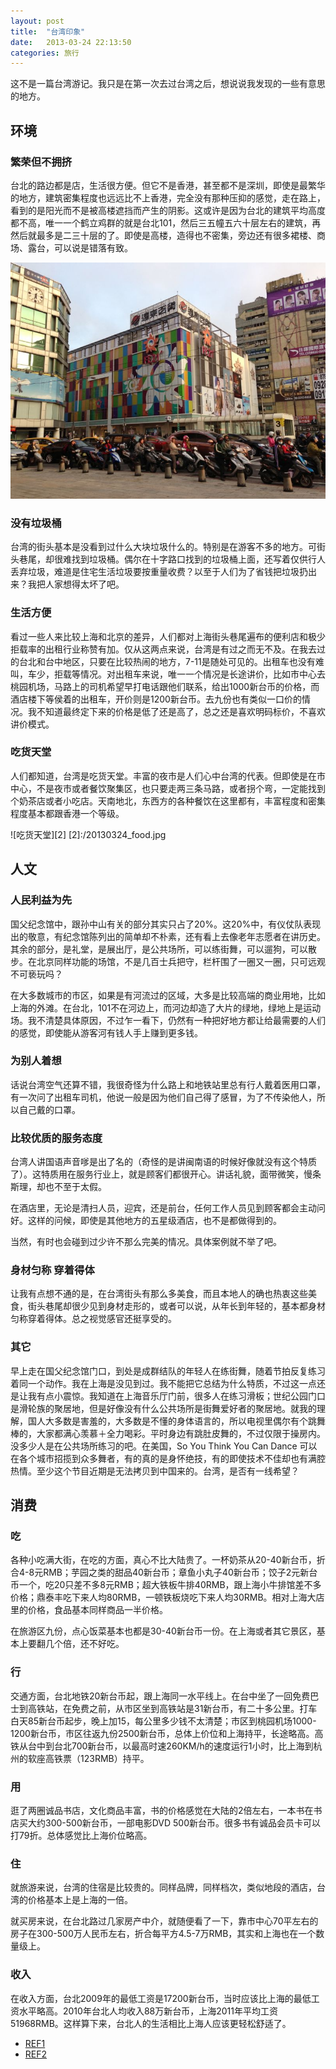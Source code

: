 ```yaml
---
layout: post
title:  "台湾印象"
date:   2013-03-24 22:13:50
categories: 旅行
---
```



这不是一篇台湾游记。我只是在第一次去过台湾之后，想说说我发现的一些有意思的地方。

## 环境

### 繁荣但不拥挤
台北的路边都是店，生活很方便。但它不是香港，甚至都不是深圳，即使是最繁华的地方，建筑密集程度也远远比不上香港，完全没有那种压抑的感觉，走在路上，看到的是阳光而不是被高楼遮挡而产生的阴影。这或许是因为台北的建筑平均高度都不高，唯一一个鹤立鸡群的就是台北101，然后三五幢五六十层左右的建筑，再然后就最多是二三十层的了。即使是高楼，造得也不密集，旁边还有很多裙楼、商场、露台，可以说是错落有致。

![西门町街景](/images/20130324_ximenting.jpg)

### 没有垃圾桶
台湾的街头基本是没看到过什么大块垃圾什么的。特别是在游客不多的地方。可街头巷尾，却很难找到垃圾桶。偶尔在十字路口找到的垃圾桶上面，还写着仅供行人丢弃垃圾，难道是住宅生活垃圾要按重量收费？以至于人们为了省钱把垃圾扔出来？我把人家想得太坏了吧。

### 生活方便

看过一些人来比较上海和北京的差异，人们都对上海街头巷尾遍布的便利店和极少拒载率的出租行业称赞有加。仅从这两点来说，台湾是有过之而无不及。在我去过的台北和台中地区，只要在比较热闹的地方，7-11是随处可见的。出租车也没有难叫，车少，拒载等情况。对出租车来说，唯一一个情况是长途讲价，比如市中心去桃园机场，马路上的司机希望早打电话跟他们联系，给出1000新台币的价格，而酒店楼下等侯着的出租车，开价则是1200新台币。去九份也有类似一口价的情况。我不知道最终定下来的价格是低了还是高了，总之还是喜欢明码标价，不喜欢讲价模式。


### 吃货天堂

人们都知道，台湾是吃货天堂。丰富的夜市是人们心中台湾的代表。但即使是在市中心，不是夜市或者餐饮聚集区，也只要走两三条马路，或者拐个弯，一定能找到个奶茶店或者小吃店。天南地北，东西方的各种餐饮在这里都有，丰富程度和密集程度基本都跟香港一个等级。

![吃货天堂][2]
[2]:/20130324_food.jpg

## 人文

### 人民利益为先
国父纪念馆中，跟孙中山有关的部分其实只占了20%。这20%中，有仪仗队表现出的敬意，有纪念馆陈列出的简单却不朴素，还有看上去像老年志愿者在讲历史。其余的部分，是礼堂，是展出厅，是公共场所，可以练街舞，可以遛狗，可以散步。在北京同样功能的场馆，不是几百士兵把守，栏杆围了一圈又一圈，只可远观不可亵玩吗？

在大多数城市的市区，如果是有河流过的区域，大多是比较高端的商业用地，比如上海的外滩。在台北，101不在河边上，而河边却造了大片的绿地，绿地上是运动场。我不清楚具体原因，不过乍一看下，仍然有一种把好地方都让给最需要的人们的感觉，即使能从游客河有钱人手上赚到更多钱。

### 为别人着想
话说台湾空气还算不错，我很奇怪为什么路上和地铁站里总有行人戴着医用口罩，有一次问了出租车司机，他说一般是因为他们自己得了感冒，为了不传染他人，所以自己戴的口罩。

### 比较优质的服务态度
台湾人讲国语声音嗲是出了名的（奇怪的是讲闽南语的时候好像就没有这个特质了）。这特质用在服务行业上，就是顾客们都很开心。讲话礼貌，面带微笑，慢条斯理，却也不至于太假。

在酒店里，无论是清扫人员，迎宾，还是前台，任何工作人员见到顾客都会主动问好。这样的问候，即使是其他地方的五星级酒店，也不是都做得到的。

当然，有时也会碰到过少许不那么完美的情况。具体案例就不举了吧。

### 身材匀称 穿着得体
让我有点想不通的是，在台湾街头有那么多美食，而且本地人的确也热衷这些美食，街头巷尾却很少见到身材走形的，或者可以说，从年长到年轻的，基本都身材匀称穿着得体。总之视觉感官还挺享受的。

### 其它
早上走在国父纪念馆门口，到处是成群结队的年轻人在练街舞，随着节拍反复练习着同一个动作。我在上海是没见到过。我不能把它总结为什么特质，不过这一点还是让我有点小震惊。我知道在上海音乐厅门前，很多人在练习滑板；世纪公园门口是滑轮族的聚居地，但是好像没有什么公共场所是街舞爱好者的聚居地。就我的理解，国人大多数是害羞的，大多数是不懂的身体语言的，所以电视里偶尔有个跳舞棒的，大家都满心羡慕＋全力喝彩。平时身边有跳肚皮舞的，不过仅限于操房内。没多少人是在公共场所练习的吧。在美国，So You Think You Can Dance 可以在各个城市招揽到众多舞者，有的真的是身怀绝技，有的即使技术不佳却也有满腔热情。至少这个节目近期是无法拷贝到中国来的。台湾，是否有一线希望？


## 消费

### 吃
各种小吃满大街，在吃的方面，真心不比大陆贵了。一杯奶茶从20-40新台币，折合4-8元RMB；芋园之类的甜品40新台币；章鱼小丸子40新台币；饺子2元新台币一个，吃20只差不多8元RMB；超大铁板牛排40RMB，跟上海小牛排馆差不多价格；鼎泰丰吃下来人均80RMB，一顿铁板烧吃下来人均30RMB。相对上海大店里的价格，食品基本同样商品一半价格。

在旅游区九份，点心饭菜基本也都是30-40新台币一份。在上海或者其它景区，基本上要翻几个倍，还不好吃。

### 行
交通方面，台北地铁20新台币起，跟上海同一水平线上。在台中坐了一回免费巴士到高铁站，在免费之前，从市区坐到高铁站是31新台币，有二十多公里。打车白天85新台币起步，晚上加15，每公里多少钱不太清楚；市区到桃园机场1000-1200新台币，市区往返九份2500新台币，总体上价位和上海持平，长途略高。高铁从台中到台北700新台币，以最高时速260KM/h的速度运行1小时，比上海到杭州的软座高铁票（123RMB）持平。

### 用
逛了两圈诚品书店，文化商品丰富，书的价格感觉在大陆的2倍左右，一本书在书店买大约300-500新台币，一部电影DVD 500新台币。很多书有诚品会员卡可以打79折。总体感觉比上海价位略高。

### 住
就旅游来说，台湾的住宿是比较贵的。同样品牌，同样档次，类似地段的酒店，台湾的价格基本上是上海的一倍。

就买房来说，在台北路过几家房产中介，就随便看了一下，靠市中心70平左右的房子在300-500万人民币左右，折合每平方4.5-7万RMB，其实和上海也在一个数量级上。



### 收入
在收入方面，台北2009年的最低工资是17200新台币，当时应该比上海的最低工资水平略高。2010年台北人均收入88万新台币，上海2011年平均工资51968RMB。这样算下来，台北人的生活相比上海人应该更轻松舒适了。

- [REF1](http://www.12333sh.gov.cn/200912333/2009xxgk/zhxx/gfxwj/ldbc/201203/t20120331_1137904.shtml) 
- [REF2](http://blog.longwin.com.tw/2011/10/2010-revenue-person-2011/)